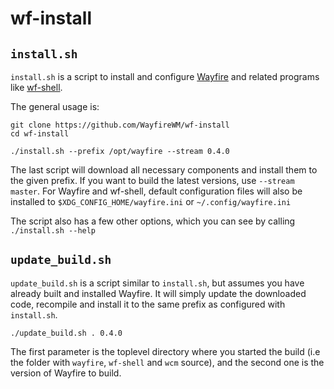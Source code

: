 # wf-install

## `install.sh`
`install.sh` is a script to install and configure [Wayfire](wayfire.org) and related programs like [wf-shell](https://github.com/WayfireWM/wayfire).

The general usage is:

```
git clone https://github.com/WayfireWM/wf-install
cd wf-install

./install.sh --prefix /opt/wayfire --stream 0.4.0
```

The last script will download all necessary components and install them to the given prefix.
If you want to build the latest versions, use `--stream master`.
For Wayfire and wf-shell, default configuration files will also be installed to `$XDG_CONFIG_HOME/wayfire.ini` or `~/.config/wayfire.ini`

The script also has a few other options, which you can see by calling `./install.sh --help`

## `update_build.sh`

`update_build.sh` is a script similar to `install.sh`, but assumes you have already built and installed Wayfire.
It will simply update the downloaded code, recompile and install it to the same prefix as configured with `install.sh`.

```
./update_build.sh . 0.4.0
```

The first parameter is the toplevel directory where you started the build (i.e the folder with `wayfire`, `wf-shell` and `wcm` source), and the second one is the version of Wayfire to build.
